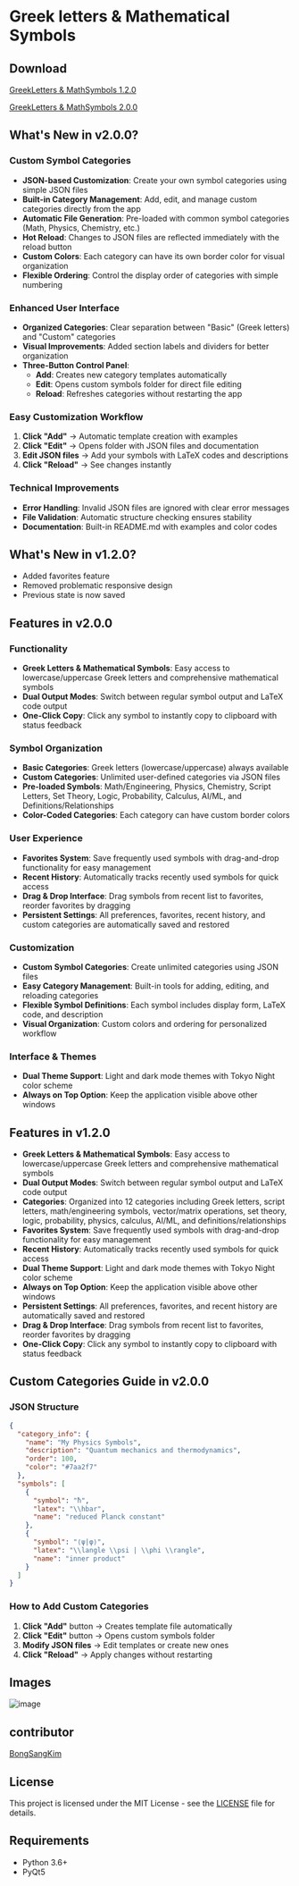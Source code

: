 # Greek letters & Mathematical Symbols

## Download
[GreekLetters & MathSymbols 1.2.0](https://github.com/Seo-Jangwon/Greekletters_MathematicalSymbols/releases/download/v2.0.0/GreekLetters.MathSymbols.1.2.0.exe)

[GreekLetters & MathSymbols 2.0.0](https://github.com/Seo-Jangwon/Greekletters_MathematicalSymbols/releases/download/v2.0.0/GreekLetters.MathSymbols.2.0.0.exe)


## What's New in v2.0.0?
### Custom Symbol Categories
- **JSON-based Customization**: Create your own symbol categories using simple JSON files
- **Built-in Category Management**: Add, edit, and manage custom categories directly from the app
- **Automatic File Generation**: Pre-loaded with common symbol categories (Math, Physics, Chemistry, etc.)
- **Hot Reload**: Changes to JSON files are reflected immediately with the reload button
- **Custom Colors**: Each category can have its own border color for visual organization
- **Flexible Ordering**: Control the display order of categories with simple numbering

### Enhanced User Interface
- **Organized Categories**: Clear separation between "Basic" (Greek letters) and "Custom" categories
- **Visual Improvements**: Added section labels and dividers for better organization
- **Three-Button Control Panel**: 
  - **Add**: Creates new category templates automatically
  - **Edit**: Opens custom symbols folder for direct file editing
  - **Reload**: Refreshes categories without restarting the app

### Easy Customization Workflow
1. **Click "Add"** → Automatic template creation with examples
2. **Click "Edit"** → Opens folder with JSON files and documentation
3. **Edit JSON files** → Add your symbols with LaTeX codes and descriptions
4. **Click "Reload"** → See changes instantly

### Technical Improvements
- **Error Handling**: Invalid JSON files are ignored with clear error messages
- **File Validation**: Automatic structure checking ensures stability
- **Documentation**: Built-in README.md with examples and color codes

## What's New in v1.2.0?
- Added favorites feature
- Removed problematic responsive design
- Previous state is now saved

## Features in v2.0.0

### Functionality
- **Greek Letters & Mathematical Symbols**: Easy access to lowercase/uppercase Greek letters and comprehensive mathematical symbols
- **Dual Output Modes**: Switch between regular symbol output and LaTeX code output
- **One-Click Copy**: Click any symbol to instantly copy to clipboard with status feedback

### Symbol Organization
- **Basic Categories**: Greek letters (lowercase/uppercase) always available
- **Custom Categories**: Unlimited user-defined categories via JSON files
- **Pre-loaded Symbols**: Math/Engineering, Physics, Chemistry, Script Letters, Set Theory, Logic, Probability, Calculus, AI/ML, and Definitions/Relationships
- **Color-Coded Categories**: Each category can have custom border colors

### User Experience
- **Favorites System**: Save frequently used symbols with drag-and-drop functionality for easy management
- **Recent History**: Automatically tracks recently used symbols for quick access
- **Drag & Drop Interface**: Drag symbols from recent list to favorites, reorder favorites by dragging
- **Persistent Settings**: All preferences, favorites, recent history, and custom categories are automatically saved and restored

### Customization
- **Custom Symbol Categories**: Create unlimited categories using JSON files
- **Easy Category Management**: Built-in tools for adding, editing, and reloading categories
- **Flexible Symbol Definitions**: Each symbol includes display form, LaTeX code, and description
- **Visual Organization**: Custom colors and ordering for personalized workflow

### Interface & Themes
- **Dual Theme Support**: Light and dark mode themes with Tokyo Night color scheme
- **Always on Top Option**: Keep the application visible above other windows

## Features in v1.2.0
- **Greek Letters & Mathematical Symbols**: Easy access to lowercase/uppercase Greek letters and comprehensive mathematical symbols
- **Dual Output Modes**: Switch between regular symbol output and LaTeX code output
- **Categories**: Organized into 12 categories including Greek letters, script letters, math/engineering symbols, vector/matrix operations, set theory, logic, probability, physics, calculus, AI/ML, and definitions/relationships
- **Favorites System**: Save frequently used symbols with drag-and-drop functionality for easy management
- **Recent History**: Automatically tracks recently used symbols for quick access
- **Dual Theme Support**: Light and dark mode themes with Tokyo Night color scheme
- **Always on Top Option**: Keep the application visible above other windows
- **Persistent Settings**: All preferences, favorites, and recent history are automatically saved and restored
- **Drag & Drop Interface**: Drag symbols from recent list to favorites, reorder favorites by dragging
- **One-Click Copy**: Click any symbol to instantly copy to clipboard with status feedback


## Custom Categories Guide in v2.0.0

### JSON Structure
```json
{
  "category_info": {
    "name": "My Physics Symbols",
    "description": "Quantum mechanics and thermodynamics",
    "order": 100,
    "color": "#7aa2f7"
  },
  "symbols": [
    {
      "symbol": "ħ",
      "latex": "\\hbar",
      "name": "reduced Planck constant"
    },
    {
      "symbol": "⟨ψ|φ⟩",
      "latex": "\\langle \\psi | \\phi \\rangle",
      "name": "inner product"
    }
  ]
}
```

### How to Add Custom Categories
1. **Click "Add"** button → Creates template file automatically
2. **Click "Edit"** button → Opens custom symbols folder
3. **Modify JSON files** → Edit templates or create new ones
4. **Click "Reload"** → Apply changes without restarting

## Images

![image](https://github.com/user-attachments/assets/0c5848cf-cbd0-497e-b92e-d695e4b0ad3d)


## contributor
[BongSangKim](https://github.com/BongSangKim)

## License
This project is licensed under the MIT License - see the [LICENSE](LICENSE) file for details.

## Requirements
- Python 3.6+
- PyQt5
